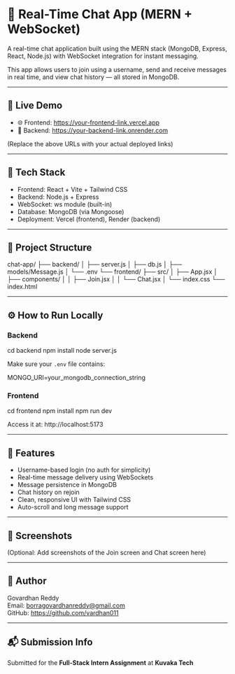 # 💬 Real-Time Chat App (MERN + WebSocket)

A real-time chat application built using the MERN stack (MongoDB, Express, React, Node.js) with WebSocket integration for instant messaging.

This app allows users to join using a username, send and receive messages in real time, and view chat history — all stored in MongoDB.

---

## 🚀 Live Demo

- 🌐 Frontend: https://your-frontend-link.vercel.app
- 🔗 Backend: https://your-backend-link.onrender.com

(Replace the above URLs with your actual deployed links)

---

## 🧰 Tech Stack

- Frontend: React + Vite + Tailwind CSS
- Backend: Node.js + Express
- WebSocket: ws module (built-in)
- Database: MongoDB (via Mongoose)
- Deployment: Vercel (frontend), Render (backend)

---

## 📁 Project Structure

chat-app/
├── backend/
│   ├── server.js
│   ├── db.js
│   ├── models/Message.js
│   └── .env
└── frontend/
    ├── src/
    │   ├── App.jsx
    │   ├── components/
    │   │   ├── Join.jsx
    │   │   └── Chat.jsx
    │   └── index.css
    └── index.html

---

## ⚙️ How to Run Locally

### Backend
cd backend
npm install
node server.js

Make sure your `.env` file contains:

MONGO_URI=your_mongodb_connection_string

### Frontend
cd frontend
npm install
npm run dev

Access it at: http://localhost:5173

---

## 🧪 Features

- Username-based login (no auth for simplicity)
- Real-time message delivery using WebSockets
- Message persistence in MongoDB
- Chat history on rejoin
- Clean, responsive UI with Tailwind CSS
- Auto-scroll and long message support

---

## 📸 Screenshots

(Optional: Add screenshots of the Join screen and Chat screen here)

---

## 📄 Author

Govardhan Reddy  
Email: borragovardhanreddy@gmail.com  
GitHub: https://github.com/vardhan011

---

## 📬 Submission Info

Submitted for the **Full-Stack Intern Assignment** at **Kuvaka Tech**
